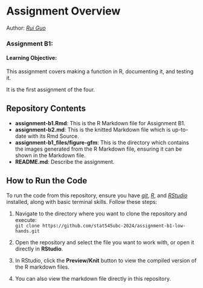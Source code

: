 # Assignment Overview
Author:  [*Rui Guo*](https://github.com/low-hands)
### Assignment B1:

#### Learning Objective:

This assignment covers making a function in R, documenting it, and testing it. 

It is the first assignment of the four.

## Repository Contents

- **assignment-b1.Rmd**: This is the R Markdown file for Assignment B1.
- **assignment-b2.md**: This is the knitted Markdown file which is up-to-date with its Rmd Source.
- **assignment-b1_files/figure-gfm**: This is the directory which contains the images generated from the R Markdown file, ensuring it can be shown in the Markdown file.
- **README.md**: Describe the assignment.

## How to Run the Code

To run the code from this repository, ensure you have _[git](https://git-scm.com)_, _[R](https://www.r-project.org)_, and _[RStudio](https://posit.co/download/rstudio-desktop/)_ installed, along with basic terminal skills. Follow these steps:

1. Navigate to the directory where you want to clone the repository and execute:  
   `git clone https://github.com/stat545ubc-2024/assignment-b1-low-hands.git`
   
2. Open the repository and select the file you want to work with, or open it directly in **RStudio**.

3. In RStudio, click the **Preview/Knit** button to view the compiled version of the R markdown files.

4. You can also view the markdown file directly in this repository.


